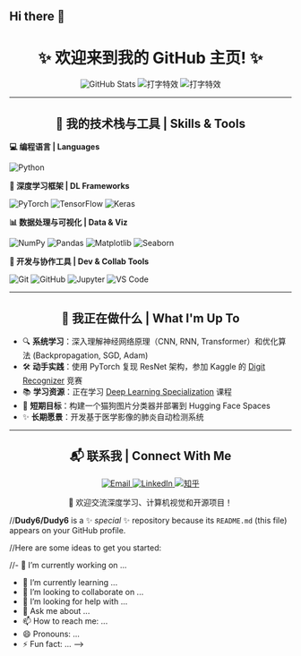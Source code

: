 ## Hi there 👋

<h1 align="center">✨ 欢迎来到我的 GitHub 主页! ✨</h1>



<!-- ===================== 动态区域 ===================== -->
<p align="center">
  <!-- 访客计数器 (替换 YOUR_USERNAME 为你的真实用户名) -->
 <img src="https://github-readme-stats.vercel.app/api?username=Dudy6&show_icons=true&theme=tokyonight" alt="GitHub Stats" />

  <!-- 打字机特效 (替换 YOUR_USERNAME 为你的真实用户名) -->
  <img src="https://readme-typing-svg.demolab.com?font=Fira+Code&weight=500&size=26&pause=1000&color=58A6FF&center=true&vCenter=true&width=700&lines=Hi,+I'm+%F0%9F%91%8B+Dudy!;%E7%83%AD%E8%A1%B7%E4%BA%8E%E6%B7%B1%E5%BA%A6%E5%AD%A6%E4%B9%A0%E7%9A%84%E6%96%B0%E6%89%8B%E5%BC%80%E5%8F%91%E8%80%85;AI%20%7C%20PyTorch%20%7C%20%E6%95%B0%E6%8D%AE%E7%A7%91%E5%AD%A6" alt="打字特效" />
  <!-- 将Dudy改为你的用户名，调整颜色为紫色，增加新段落 -->
<img src="https://readme-typing-svg.demolab.com?font=Fira+Code&weight=500&size=26&pause=1500&color=9D4EDD&center=true&vCenter=true&width=700&lines=Hello,+I'm+%F0%9F%91%8B+YourName!;深度学习研究者%20%7C%20计算机视觉爱好者;正在探索大模型应用开发" alt="打字特效" />
</p>

<!-- ===================== 分隔线 ===================== -->
<hr/>

<!-- ===================== 技术栈区域 ===================== -->
<h2 align="center">🧠 我的技术栈与工具 | Skills & Tools</h2>

<strong>💻 编程语言 | Languages</strong>
<p>
  <img src="https://img.shields.io/badge/Python-3776AB?logo=python&logoColor=white&style=for-the-badge" alt="Python" />
</p>

<strong>🤖 深度学习框架 | DL Frameworks</strong>
<p>
  <img src="https://img.shields.io/badge/PyTorch-EE4C2C?logo=pytorch&logoColor=white&style=for-the-badge" alt="PyTorch" />
  <img src="https://img.shields.io/badge/TensorFlow-FF6F00?logo=tensorflow&logoColor=white&style=for-the-badge" alt="TensorFlow" />
  <img src="https://img.shields.io/badge/Keras-D00000?logo=keras&logoColor=white&style=for-the-badge" alt="Keras" />
</p>

<strong>📊 数据处理与可视化 | Data & Viz</strong>
<p>
  <img src="https://img.shields.io/badge/NumPy-013243?logo=numpy&logoColor=white&style=for-the-badge" alt="NumPy" />
  <img src="https://img.shields.io/badge/Pandas-150458?logo=pandas&logoColor=white&style=for-the-badge" alt="Pandas" />
  <img src="https://img.shields.io/badge/Matplotlib-11557C?logo=python&logoColor=white&style=for-the-badge" alt="Matplotlib" />
  <img src="https://img.shields.io/badge/Seaborn-8C3F97?logo=seaborn&logoColor=white&style=for-the-badge" alt="Seaborn" />
</p>

<strong>🧰 开发与协作工具 | Dev & Collab Tools</strong>
<p>
  <img src="https://img.shields.io/badge/Git-F05032?logo=git&logoColor=white&style=for-the-badge" alt="Git" />
  <img src="https://img.shields.io/badge/GitHub-181717?logo=github&logoColor=white&style=for-the-badge" alt="GitHub" />
  <img src="https://img.shields.io/badge/Jupyter-F37626?logo=jupyter&logoColor=white&style=for-the-badge" alt="Jupyter" />
  <img src="https://img.shields.io/badge/VS_Code-007ACC?logo=visualstudiocode&logoColor=white&style=for-the-badge" alt="VS Code" />
</p>

<!-- ===================== 分隔线 ===================== -->
<hr/>

<!-- ===================== 动态区域 ===================== -->
<h2 align="center">🚀 我正在做什么 | What I'm Up To</h2>

<ul>
  <li>🔍 <strong>系统学习</strong>：深入理解神经网络原理（CNN, RNN, Transformer）和优化算法 (Backpropagation, SGD, Adam)</li>
  <li>🛠️ <strong>动手实践</strong>：使用 PyTorch 复现 ResNet 架构，参加 Kaggle 的 <a href="https://www.kaggle.com/c/digit-recognizer">Digit Recognizer</a> 竞赛</li>
  <li>📚 <strong>学习资源</strong>：正在学习 <a href="https://www.coursera.org/specializations/deep-learning">Deep Learning Specialization</a> 课程</li>
  <li>🌱 <strong>短期目标</strong>：构建一个猫狗图片分类器并部署到 Hugging Face Spaces</li>
  <li>✨ <strong>长期愿景</strong>：开发基于医学影像的肺炎自动检测系统</li>
</ul>

<!-- ===================== 分隔线 ===================== -->
<hr/>

<!-- ===================== 联系方式区域 ===================== -->
<h2 align="center">📬 联系我 | Connect With Me</h2>
<p align="center">
  <!-- 邮箱 -->
  <a href="mailto:dudy6010@gmail.com">
    <img src="https://img.shields.io/badge/Email-D14836?logo=gmail&logoColor=white&style=for-the-badge" alt="Email" />
  </a>
  
  <!-- LinkedIn (可选) -->
  <a href="https://linkedin.com/in/YOUR_LINKEDIN">
    <img src="https://img.shields.io/badge/LinkedIn-0A66C2?logo=linkedin&logoColor=white&style=for-the-badge" alt="LinkedIn"/>
  </a>
  
  <!-- 知乎/B站等国内平台 -->
  <a href="https://www.zhihu.com/people/YOUR_ZHIHU">
    <img src="https://img.shields.io/badge/%E7%9F%A5%E4%B9%8E-0084FF?logo=zhihu&logoColor=white&style=for-the-badge" alt="知乎"/>
  </a>
</p>

<p align="center">
  🤝 欢迎交流深度学习、计算机视觉和开源项目！
</p>

//**Dudy6/Dudy6** is a ✨ _special_ ✨ repository because its `README.md` (this file) appears on your GitHub profile.

//Here are some ideas to get you started:

//- 🔭 I’m currently working on ...
- 🌱 I’m currently learning ...
- 👯 I’m looking to collaborate on ...
- 🤔 I’m looking for help with ...
- 💬 Ask me about ...
- 📫 How to reach me: ...
- 😄 Pronouns: ...
- ⚡ Fun fact: ...
-->

